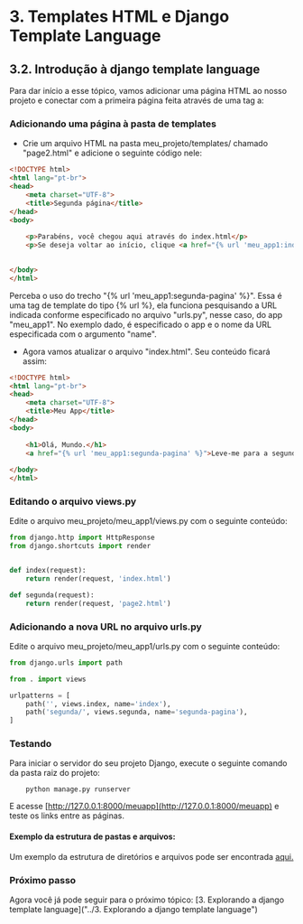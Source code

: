# 3. Templates HTML e Django Template Language
## 3.2. Introdução à django template language

Para dar início a esse tópico, vamos adicionar uma página HTML ao nosso projeto e conectar com a primeira página feita através de uma tag a:

### Adicionando uma página à pasta de templates

- Crie um arquivo HTML na pasta meu_projeto/templates/ chamado "page2.html" e adicione o seguinte código nele:

```html
<!DOCTYPE html>
<html lang="pt-br">
<head>
    <meta charset="UTF-8">
    <title>Segunda página</title>
</head>
<body>
    
    <p>Parabéns, você chegou aqui através do index.html</p>
    <p>Se deseja voltar ao início, clique <a href="{% url 'meu_app1:index' %}">aqui.</a></p>

    
</body>
</html>
```

Perceba o uso do trecho "{% url 'meu_app1:segunda-pagina' %}". Essa é uma tag de template do tipo {% url %}, ela funciona pesquisando a URL indicada conforme especificado no arquivo "urls.py", nesse caso, do app "meu_app1". No exemplo dado, é especificado o app e o nome da URL especificada com o argumento "name".

- Agora vamos atualizar o arquivo "index.html". Seu conteúdo ficará assim:

```html
<!DOCTYPE html>
<html lang="pt-br">
<head>
    <meta charset="UTF-8">
    <title>Meu App</title>
</head>
<body>
    
    <h1>Olá, Mundo.</h1>
    <a href="{% url 'meu_app1:segunda-pagina' %}">Leve-me para a segunda página</a>
    
</body>
</html>
```

### Editando o arquivo views.py

Edite o arquivo meu_projeto/meu_app1/views.py com o seguinte conteúdo:

```python
from django.http import HttpResponse
from django.shortcuts import render


def index(request):
    return render(request, 'index.html')

def segunda(request):
    return render(request, 'page2.html')
```

### Adicionando a nova URL no arquivo urls.py

Edite o arquivo meu_projeto/meu_app1/urls.py com o seguinte conteúdo:

```python
from django.urls import path

from . import views

urlpatterns = [
    path('', views.index, name='index'),
    path('segunda/', views.segunda, name='segunda-pagina'),
]
```

### Testando

Para iniciar o servidor do seu projeto Django, execute o seguinte comando da pasta raiz do projeto:

        python manage.py runserver

E acesse [http://127.0.0.1:8000/meuapp](http://127.0.0.1:8000/meuapp) e teste os links entre as páginas.

#### Exemplo da estrutura de pastas e arquivos:

Um exemplo da estrutura de diretórios e arquivos pode ser encontrada [aqui.](./meu_projeto)

### Próximo passo

Agora você já pode seguir para o próximo tópico: [3. Explorando a django template language]("../3. Explorando a django template language")